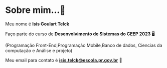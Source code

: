# Sobre mim...💫
Meu nome é **Isis Goulart Telck**  


Faço parte do curso de **Desenvolvimento de Sistemas do CEEP 2023** 🖥


(Programação Front-End,Programação Mobile,Banco de dados, Ciencias da computação e Análise e projeto)


Meu email para contato é **isis.telck@escola.pr.gov.br** 📨

